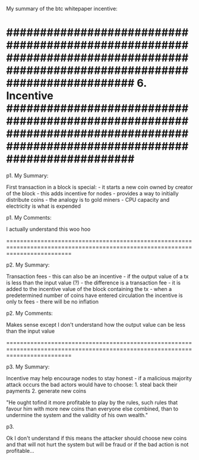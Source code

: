 My summary of the btc whitepaper incentive:

###############################################################################################################################
6. Incentive
###############################################################################################################################
===============================================================================================================================
p1. My Summary:

First transaction in a block is special:
    - it starts a new coin owned by creator of the block
    - this adds incentive for nodes
    - provides a way to initially distribute coins
    - the analogy is to gold miners
    - CPU capacity and electricity is what is expended

p1. My Comments:

I actually understand this woo hoo

===============================================================================================================================

p2. My Summary:

Transaction fees
    - this can also be an incentive
    - if the output value of a tx is less than the input value (?)
        - the difference is a transaction fee
        - it is added to the incentive value of the block containing the tx
    - when a predetermined number of coins have entered circulation the incentive is only tx fees
    - there will be no inflation
    
p2. My Comments:

Makes sense except I don't understand how the output value can be less than the input value

===============================================================================================================================

p3. My Summary:

Incentive may help encourage nodes to stay honest
    - if a malicious majority attack occurs the bad actors would have to choose:
        1. steal back their payments
        2. generate new coins

"He ought tofind it more profitable to play by the rules, such rules that favour him with more new coins than everyone else combined, than to undermine the system and the validity of his own wealth."

p3. 

Ok I don't understand if this means the attacker should choose new coins and that will not hurt the system but will be fraud or if the bad action is not profitable...
